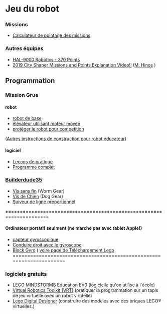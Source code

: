 # Jeu du robot

### Missions

* [Calculateur de pointage des missions](http://komurobo.com/projets/fll/ville-avenir/)

### Autres équipes

* [HAL-9000 Robotics - 370 Points](https://www.youtube.com/watch?v=zhxjdhFBTmo)
* [2019 City Shaper Missions and Points Explanation Video!!](https://www.youtube.com/watch?v=JL-0YojPWmM) ([M. Hinos](https://www.youtube.com/channel/UCvuw_UluXNRPKhqK5GU8SrQ) )

## Programmation

### Mission Grue
#### robot
* [robot de  base](https://le-www-live-s.legocdn.com/sc/media/lessons/mindstorms-ev3/building-instructions/ev3-rem-driving-base-79bebfc16bd491186ea9c9069842155e.pdf)
* [élévateur utilisant moteur moyen](https://le-www-live-s.legocdn.com/sc/media/lessons/mindstorms-ev3/building-instructions/ev3-medium-motor-driving-base-e66e2fc0d917485ef1aa023e8358e7a7.pdf)
* [protéger le robot pour competition](http://firstinspiresst01.blob.core.windows.net/fll/2020/crane-mission-ev3-soluton.pdf)

([Autres instructions de construction pour robot éducateur](https://education.lego.com/en-us/support/mindstorms-ev3/building-instructions#program-core))

#### logiciel
* [Leçons de pratique](https://robotiquefirstquebec.org/wp-content/uploads/VilleAvenirLecons.pdf)
* [Programme complet](http://firstinspiresst01.blob.core.windows.net/fll/2020/fll2019-ev3-sol.ev3)

### [Builderdude35](https://www.youtube.com/channel/UCuXq-jiU0ANeBcF_Tvq1D7g)
* [Vis sans fin](https://www.youtube.com/watch?v=TQ9hQ_ZXwmM) (Worm Gear)
* [Vis de Chien](https://www.youtube.com/watch?v=NZbt3tnySyI) (Dog Gear)
* [Suiveur de ligne proportionnel](https://www.youtube.com/watch?v=uPFfevfpMxs)

=====================================================================

#### Ordinateur portatif seulment (ne marche pas avec tablet Apple!)
* [capteur gyroscopique](https://le-www-live-s.legocdn.com/sc/media/lessons/mindstorms-ev3/building-instructions/ev3-gyro-sensor-driving-base-a521f8ebe355c281c006418395309e15.pdf)
* [Conduire droit avec le gyroscope](https://www.youtube.com/watch?v=qPE4YNsTad4)
* [Block Gyro](https://www.lego.com/cdn/cs/set/assets/blt8da4f23ee86f8986/Gyro.ev3b) ( [voire page de Téléchargement Lego](https://www.lego.com/en-us/themes/mindstorms/downloads )
=====================================================================

### logiciels gratuits
* [LEGO MINDSTORMS Education EV3](https://education.lego.com/en-us/downloads/mindstorms-ev3/software) (logicielle qu'on utilise à l'école)
* [Virtual Robotics Toolkit (VRT)](https://www.firstroboticscanada.org/cancode/vrt/) (pratiquer la programmation sur un tapis de jeu virtuelle avec un robot virutelle)
* [Lego Digital Designer](https://www.lego.com/en-us/ldd) (construire des modèles avec des briques LEGO® virtuelles.)

